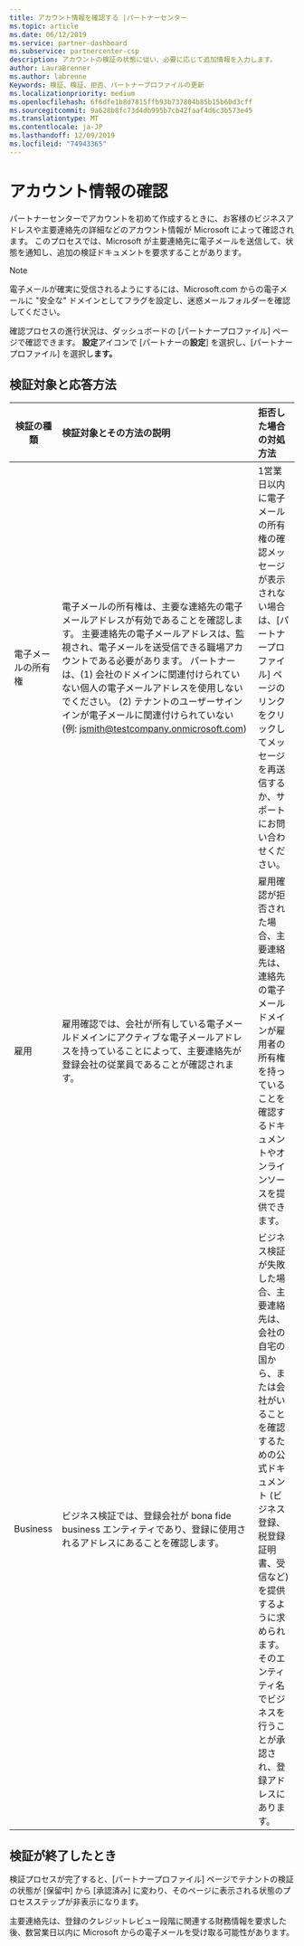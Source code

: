 ```yaml
---
title: アカウント情報を確認する |パートナーセンター
ms.topic: article
ms.date: 06/12/2019
ms.service: partner-dashboard
ms.subservice: partnercenter-csp
description: アカウントの検証の状態に従い、必要に応じて追加情報を入力します。
author: LauraBrenner
ms.author: labrenne
Keywords: 検証、検証、拒否、パートナープロファイルの更新
ms.localizationpriority: medium
ms.openlocfilehash: 6f6dfe1b8d7815ffb93b737804b85b15b60d3cff
ms.sourcegitcommit: 9a628b8fc73d4db995b7cb42faaf4d6c3b573e45
ms.translationtype: MT
ms.contentlocale: ja-JP
ms.lasthandoff: 12/09/2019
ms.locfileid: "74943365"
---
```

# <a name="verify-your-account-information"></a>アカウント情報の確認

パートナーセンターでアカウントを初めて作成するときに、お客様のビジネスアドレスや主要連絡先の詳細などのアカウント情報が Microsoft によって確認されます。 このプロセスでは、Microsoft が主要連絡先に電子メールを送信して、状態を通知し、追加の検証ドキュメントを要求することがあります。 

>[!Note]
>電子メールが確実に受信されるようにするには、Microsoft.com からの電子メールに "安全な" ドメインとしてフラグを設定し、迷惑メールフォルダーを確認してください。

確認プロセスの進行状況は、ダッシュボードの [パートナープロファイル] ページで確認できます。 **設定**アイコンで [パートナーの**設定**] を選択し、[パートナープロファイル] を選択し**ます。**

## <a name="what-is-verified-and-how-to-respond"></a>検証対象と応答方法

|**検証の種類**   |**検証対象とその方法の説明**   |**拒否した場合の対処方法**   |
|----------------------------|:-----------------------------------|:--------------------------------------|
|電子メールの所有権   |電子メールの所有権は、主要な連絡先の電子メールアドレスが有効であることを確認します。  主要連絡先の電子メールアドレスは、監視され、電子メールを送受信できる職場アカウントである必要があります。  パートナーは、(1) 会社のドメインに関連付けられていない個人の電子メールアドレスを使用しないでください。 (2) テナントのユーザーサインインが電子メールに関連付けられていない (例: jsmith@testcompany.onmicrosoft.com)   |1営業日以内に電子メールの所有権の確認メッセージが表示されない場合は、[パートナープロファイル] ページのリンクをクリックしてメッセージを再送信するか、サポートにお問い合わせください。|
|雇用 |雇用確認では、会社が所有している電子メールドメインにアクティブな電子メールアドレスを持っていることによって、主要連絡先が登録会社の従業員であることが確認されます。|雇用確認が拒否された場合、主要連絡先は、連絡先の電子メールドメインが雇用者の所有権を持っていることを確認するドキュメントやオンラインソースを提供できます。|
|Business   |ビジネス検証では、登録会社が bona fide business エンティティであり、登録に使用されるアドレスにあることを確認します。|ビジネス検証が失敗した場合、主要連絡先は、会社の自宅の国から、または会社がいることを確認するための公式ドキュメント (ビジネス登録、税登録証明書、受信など) を提供するように求められます。そのエンティティ名でビジネスを行うことが承認され、登録アドレスにあります。|

## <a name="when-verification-concludes"></a>検証が終了したとき

検証プロセスが完了すると、[パートナープロファイル] ページでテナントの検証の状態が [保留中] から [承認済み] に変わり、そのページに表示される状態のプロセスステップが非表示になります。

主要連絡先は、登録のクレジットレビュー段階に関連する財務情報を要求した後、数営業日以内に Microsoft からの電子メールを受け取る可能性があります。
